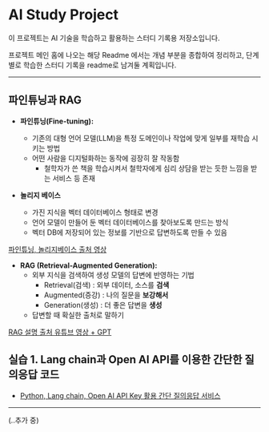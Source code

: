 # AI Study Project

이 프로젝트는 AI 기술을 학습하고 활용하는 스터디 기록용 저장소입니다.

프로젝트 메인 홈에 나오는 해당 Readme 에서는 개념 부분을 종합하여 정리하고, 단계별로 학습한 스터디 기록을 readme로 남겨둘 계획입니다.

---

## 파인튜닝과 RAG

- **파인튜닝(Fine-tuning):**

  - 기존의 대형 언어 모델(LLM)을 특정 도메인이나 작업에 맞게 일부를 재학습 시키는 방법
  - 어떤 사람을 디지털화하는 동작에 굉장히 잘 작동함
    - 철학자가 쓴 책을 학습시켜서 철학자에게 심리 상담을 받는 듯한 느낌을 받는 서비스 등 존재

- **놀리지 베이스**
  - 가진 지식을 벡터 데이터베이스 형태로 변경
  - 언어 모델이 만들어 둔 벡터 데이터베이스를 찾아보도록 만드는 방식
  - 벡터 DB에 저장되어 있는 정보를 기반으로 답변하도록 만들 수 있음

[파인튜닝, 놀리지베이스 출처 영상](https://www.youtube.com/watch?v=SKFHCdkrqUA)

- **RAG (Retrieval-Augmented Generation):**
  - 외부 지식을 검색하여 생성 모델의 답변에 반영하는 기법
    - Retrieval(검색) : 외부 데이터, 소스를 **검색**
    - Augmented(증강) : 나의 질문을 **보강해서**
    - Generation(생성) : 더 좋은 답변을 **생성**
  - 답변할 때 확실한 출처로 말하기

[RAG 설명 출처 유튜브 영상 + GPT](https://www.youtube.com/watch?v=6m_bntSp21I)

## 실습 1. Lang chain과 Open AI API를 이용한 간단한 질의응답 코드

- [Python, Lang chain, Open AI API Key 활용 간단 질의응답 서비스](https://github.com/CheorHyeon/AIStudy/tree/main/1week)

---

(..추가 중)
